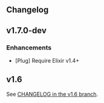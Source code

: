 ## Changelog

## v1.7.0-dev

### Enhancements

  * [Plug] Require Elixir v1.4+

## v1.6

See [CHANGELOG in the v1.6 branch](https://github.com/elixir-plug/plug/blob/v1.6/CHANGELOG.md).
